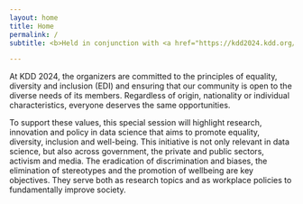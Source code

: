 ```yaml
---
layout: home
title: Home
permalink: /
subtitle: <b>Held in conjunction with <a href="https://kdd2024.kdd.org/">ACM KDD 2024</a> | Barcelona, Spain<br>Centre de Convencions Internacional de Barcelona, Spain - Wednesday, August 28th, 2024</b>

---
```


At KDD 2024, the organizers are committed to the principles of equality, diversity and inclusion (EDI) and ensuring that our community is open to the diverse needs of its members. Regardless of origin, nationality or individual characteristics, everyone deserves the same opportunities.

To support these values, this special session will highlight research, innovation and policy in data science that aims to promote equality, diversity, inclusion and well-being. This initiative is not only relevant in data science, but also across government, the private and public sectors, activism and media. The eradication of discrimination and biases, the elimination of stereotypes and the promotion of wellbeing are key objectives. They serve both as research topics and as workplace policies to fundamentally improve society.